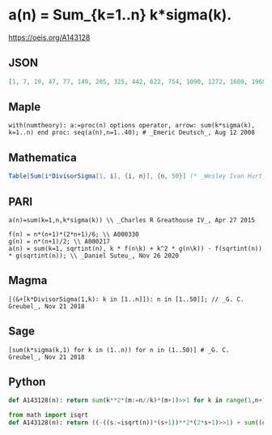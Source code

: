 # a\(n\) \= Sum\_\{k\=1\.\.n\} k\*sigma\(k\)\.
https://oeis.org/A143128
## JSON
```JSON
[1, 7, 19, 47, 77, 149, 205, 325, 442, 622, 754, 1090, 1272, 1608, 1968, 2464, 2770, 3472, 3852, 4692, 5364, 6156, 6708, 8148, 8923, 10015, 11095, 12663, 13533, 15693, 16685, 18701, 20285, 22121, 23801, 27077, 28483, 30763, 32947, 36547]
```
## Maple
```Maple
with(numtheory): a:=proc(n) options operator, arrow: sum(k*sigma(k), k=1..n) end proc: seq(a(n),n=1..40); # _Emeric Deutsch_, Aug 12 2008
```
## Mathematica
```Mathematica
Table[Sum[i*DivisorSigma[1, i], {i, n}], {n, 50}] (* _Wesley Ivan Hurt_, Jul 06 2014 *)
```
## PARI
```PARI
a(n)=sum(k=1,n,k*sigma(k)) \\ _Charles R Greathouse IV_, Apr 27 2015
```
```PARI
f(n) = n*(n+1)*(2*n+1)/6; \\ A000330
g(n) = n*(n+1)/2; \\ A000217
a(n) = sum(k=1, sqrtint(n), k * f(n\k) + k^2 * g(n\k)) - f(sqrtint(n)) * g(sqrtint(n)); \\ _Daniel Suteu_, Nov 26 2020
```
## Magma
```Magma
[(&+[k*DivisorSigma(1,k): k in [1..n]]): n in [1..50]]; // _G. C. Greubel_, Nov 21 2018
```
## Sage
```Sage
[sum(k*sigma(k,1) for k in (1..n)) for n in (1..50)] # _G. C. Greubel_, Nov 21 2018
```
## Python
```Python
def A143128(n): return sum(k**2*(m:=n//k)*(m+1)>>1 for k in range(1,n+1)) # _Chai Wah Wu_, Oct 20 2023
```
```Python
from math import isqrt
def A143128(n): return ((-((s:=isqrt(n))*(s+1))**2*(2*s+1)>>1) + sum((q:=n//k)*(q+1)*k*(3*k+2*q+1) for k in range(1,s+1)))//6 # _Chai Wah Wu_, Oct 21 2023
```
